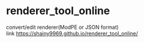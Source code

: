 # renderer_tool_online
convert/edit renderer(ModPE or JSON format)<br>
link https://shainy9969.github.io/renderer_tool_online/
